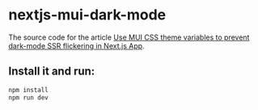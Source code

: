 # nextjs-mui-dark-mode

The source code for the article [Use MUI CSS theme variables to prevent dark-mode SSR flickering in Next.js App](https://blog.arlenx.io/posts/use-mui-css-theme-variables-to-prevent-dark-mode-ssr-flickering-in-nextjs-app).

## Install it and run:

```sh
npm install
npm run dev
```
